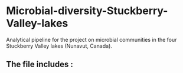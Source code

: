 # Microbial-diversity-Stuckberry-Valley-lakes

Analytical pipeline for the project on microbial communities in the four Stuckberry Valley lakes (Nunavut, Canada). 

The file includes : 
- 




